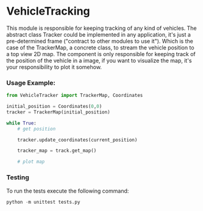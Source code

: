 # VehicleTracking

This module is responsible for keeping tracking of any kind of vehicles. The abstract class Tracker could be implemented in any application, it's just a pre-determined frame ("contract to other modules to use it"). Which is the case of the TrackerMap, a concrete class, to stream the vehicle position to a top view 2D map. The component is only responsible for keeping track of the position of the vehicle in a image, if you want to visualize the map, it's your responsibility to plot it somehow.

### Usage Example:

```python
from VehicleTracker import TrackerMap, Coordinates

initial_position = Coordinates(0,0)
tracker = TrackerMap(initial_position)

while True:
    # get position

    tracker.update_coordinates(current_position)

    tracker_map = track.get_map()

    # plot map
```

### Testing

To run the tests execute the following command:

```python
python -m unittest tests.py
```

